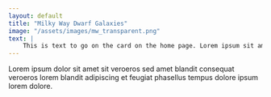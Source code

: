 ```yaml
---
layout: default
title: "Milky Way Dwarf Galaxies"
image: "/assets/images/mw_transparent.png"
text: |
    This is text to go on the card on the home page. Lorem ipsum sit amet sit veroeros sed amet blandit consequat veroeros lorem blandit adipiscing et feugiat phasellus tempus dolore ipsum lorem dolore.
---
```


Lorem ipsum dolor sit amet sit veroeros sed amet blandit consequat veroeros lorem blandit adipiscing et feugiat phasellus tempus dolore ipsum lorem dolore.
